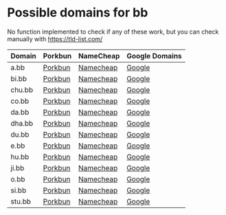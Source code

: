 # Possible domains for bb

No function implemented to check if any of these work, but you can check manually with https://tld-list.com/

| Domain | Porkbun | NameCheap | Google Domains |
|---|---|---|---|
| a.bb | [Porkbun](https://porkbun.com/checkout/search?prb=e814663da1&tlds=&idnLanguage=&search=search&q=a.bb) | [Namecheap](https://www.namecheap.com/domains/registration/results/?domain=a.bb) | [Google](https://domains.google.com/registrar/search?searchTerm=a.bb) |
| bi.bb | [Porkbun](https://porkbun.com/checkout/search?prb=e814663da1&tlds=&idnLanguage=&search=search&q=bi.bb) | [Namecheap](https://www.namecheap.com/domains/registration/results/?domain=bi.bb) | [Google](https://domains.google.com/registrar/search?searchTerm=bi.bb) |
| chu.bb | [Porkbun](https://porkbun.com/checkout/search?prb=e814663da1&tlds=&idnLanguage=&search=search&q=chu.bb) | [Namecheap](https://www.namecheap.com/domains/registration/results/?domain=chu.bb) | [Google](https://domains.google.com/registrar/search?searchTerm=chu.bb) |
| co.bb | [Porkbun](https://porkbun.com/checkout/search?prb=e814663da1&tlds=&idnLanguage=&search=search&q=co.bb) | [Namecheap](https://www.namecheap.com/domains/registration/results/?domain=co.bb) | [Google](https://domains.google.com/registrar/search?searchTerm=co.bb) |
| da.bb | [Porkbun](https://porkbun.com/checkout/search?prb=e814663da1&tlds=&idnLanguage=&search=search&q=da.bb) | [Namecheap](https://www.namecheap.com/domains/registration/results/?domain=da.bb) | [Google](https://domains.google.com/registrar/search?searchTerm=da.bb) |
| dha.bb | [Porkbun](https://porkbun.com/checkout/search?prb=e814663da1&tlds=&idnLanguage=&search=search&q=dha.bb) | [Namecheap](https://www.namecheap.com/domains/registration/results/?domain=dha.bb) | [Google](https://domains.google.com/registrar/search?searchTerm=dha.bb) |
| du.bb | [Porkbun](https://porkbun.com/checkout/search?prb=e814663da1&tlds=&idnLanguage=&search=search&q=du.bb) | [Namecheap](https://www.namecheap.com/domains/registration/results/?domain=du.bb) | [Google](https://domains.google.com/registrar/search?searchTerm=du.bb) |
| e.bb | [Porkbun](https://porkbun.com/checkout/search?prb=e814663da1&tlds=&idnLanguage=&search=search&q=e.bb) | [Namecheap](https://www.namecheap.com/domains/registration/results/?domain=e.bb) | [Google](https://domains.google.com/registrar/search?searchTerm=e.bb) |
| hu.bb | [Porkbun](https://porkbun.com/checkout/search?prb=e814663da1&tlds=&idnLanguage=&search=search&q=hu.bb) | [Namecheap](https://www.namecheap.com/domains/registration/results/?domain=hu.bb) | [Google](https://domains.google.com/registrar/search?searchTerm=hu.bb) |
| ji.bb | [Porkbun](https://porkbun.com/checkout/search?prb=e814663da1&tlds=&idnLanguage=&search=search&q=ji.bb) | [Namecheap](https://www.namecheap.com/domains/registration/results/?domain=ji.bb) | [Google](https://domains.google.com/registrar/search?searchTerm=ji.bb) |
| o.bb | [Porkbun](https://porkbun.com/checkout/search?prb=e814663da1&tlds=&idnLanguage=&search=search&q=o.bb) | [Namecheap](https://www.namecheap.com/domains/registration/results/?domain=o.bb) | [Google](https://domains.google.com/registrar/search?searchTerm=o.bb) |
| si.bb | [Porkbun](https://porkbun.com/checkout/search?prb=e814663da1&tlds=&idnLanguage=&search=search&q=si.bb) | [Namecheap](https://www.namecheap.com/domains/registration/results/?domain=si.bb) | [Google](https://domains.google.com/registrar/search?searchTerm=si.bb) |
| stu.bb | [Porkbun](https://porkbun.com/checkout/search?prb=e814663da1&tlds=&idnLanguage=&search=search&q=stu.bb) | [Namecheap](https://www.namecheap.com/domains/registration/results/?domain=stu.bb) | [Google](https://domains.google.com/registrar/search?searchTerm=stu.bb) |

